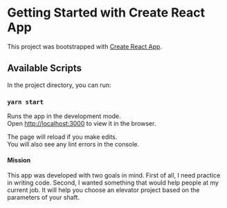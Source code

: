 # Getting Started with Create React App

This project was bootstrapped with [Create React App](https://github.com/facebook/create-react-app).

## Available Scripts

In the project directory, you can run:

### `yarn start`

Runs the app in the development mode.\
Open [http://localhost:3000](http://localhost:3000) to view it in the browser.

The page will reload if you make edits.\
You will also see any lint errors in the console.

#### Mission

This app was developed with two goals in mind. First of all, I need practice in writing code. Second, I wanted something that would help people at my current job. It will help you choose an elevator project based on the parameters of your shaft.
